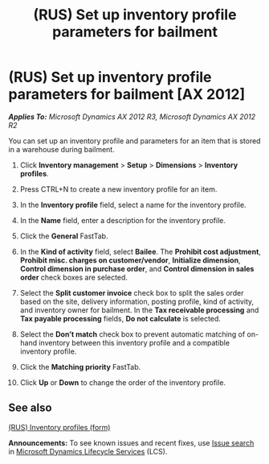 ﻿---
title: (RUS) Set up inventory profile parameters for bailment
TOCTitle: (RUS) Set up inventory profile parameters for bailment
ms:assetid: f232777f-9408-46df-96df-2863ef3f356a
ms:mtpsurl: https://technet.microsoft.com/en-us/library/JJ733405(v=AX.60)
ms:contentKeyID: 49685272
ms.date: 04/18/2014
mtps_version: v=AX.60
---

# (RUS) Set up inventory profile parameters for bailment [AX 2012]


_**Applies To:** Microsoft Dynamics AX 2012 R3, Microsoft Dynamics AX 2012 R2_

You can set up an inventory profile and parameters for an item that is stored in a warehouse during bailment.

1.  Click **Inventory management** \> **Setup** \> **Dimensions** \> **Inventory profiles**.

2.  Press CTRL+N to create a new inventory profile for an item.

3.  In the **Inventory profile** field, select a name for the inventory profile.

4.  In the **Name** field, enter a description for the inventory profile.

5.  Click the **General** FastTab.

6.  In the **Kind of activity** field, select **Bailee**. The **Prohibit cost adjustment**, **Prohibit misc. charges on customer/vendor**, **Initialize dimension**, **Control dimension in purchase order**, and **Control dimension in sales order** check boxes are selected.

7.  Select the **Split customer invoice** check box to split the sales order based on the site, delivery information, posting profile, kind of activity, and inventory owner for bailment. In the **Tax receivable processing** and **Tax payable processing** fields, **Do not calculate** is selected.

8.  Select the **Don’t match** check box to prevent automatic matching of on-hand inventory between this inventory profile and a compatible inventory profile.

9.  Click the **Matching priority** FastTab.

10. Click **Up** or **Down** to change the order of the inventory profile.

## See also

[(RUS) Inventory profiles (form)](https://technet.microsoft.com/en-us/library/jj733188\(v=ax.60\))

  
**Announcements:** To see known issues and recent fixes, use [Issue search](http://go.microsoft.com/fwlink/?linkid=389258) in [Microsoft Dynamics Lifecycle Services](http://go.microsoft.com/fwlink/?linkid=306505) (LCS).

